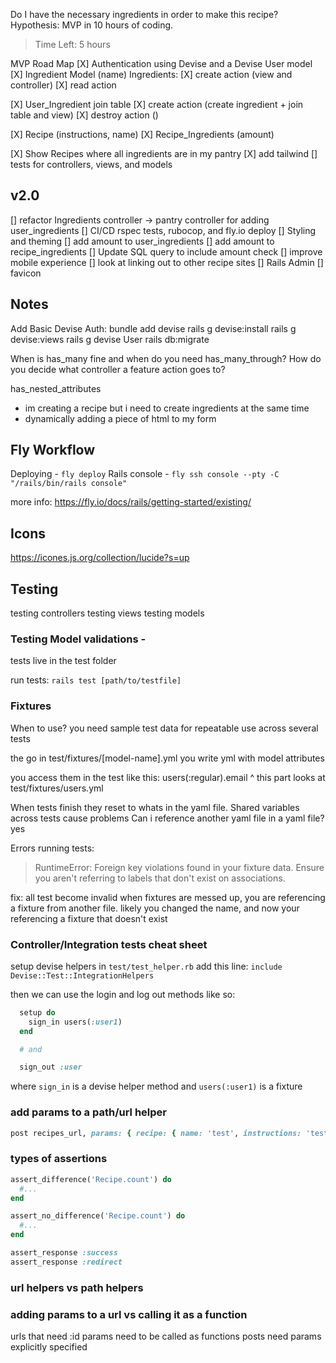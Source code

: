 Do I have the necessary ingredients in order to make this recipe?
Hypothesis: MVP in 10 hours of coding.

> Time Left: 5 hours

MVP Road Map
[X] Authentication using Devise and a Devise User model
[X] Ingredient Model (name)
Ingredients:
[X] create action (view and controller)
[X] read action

[X] User_Ingredient join table
[X] create action (create ingredient + join table and view)
[X] destroy action ()

[X] Recipe (instructions, name)
[X] Recipe_Ingredients (amount)

[X] Show Recipes where all ingredients are in my pantry
[X] add tailwind
[] tests for controllers, views, and models

## v2.0

[] refactor Ingredients controller -> pantry controller for adding user_ingredients
[] CI/CD rspec tests, rubocop, and fly.io deploy
[] Styling and theming
[] add amount to user_ingredients
[] add amount to recipe_ingredients
[] Update SQL query to include amount check
[] improve mobile experience
[] look at linking out to other recipe sites
[] Rails Admin
[] favicon

## Notes

Add Basic Devise Auth:
bundle add devise
rails g devise:install
rails g devise:views
rails g devise User
rails db:migrate

When is has_many fine and when do you need has_many_through?
How do you decide what controller a feature action goes to?

has_nested_attributes

- im creating a recipe but i need to create ingredients at the same time
- dynamically adding a piece of html to my form

## Fly Workflow

Deploying - `fly deploy`
Rails console - `fly ssh console --pty -C "/rails/bin/rails console"`

more info: https://fly.io/docs/rails/getting-started/existing/

## Icons

https://icones.js.org/collection/lucide?s=up

## Testing

testing controllers
testing views
testing models

### Testing Model validations -

tests live in the test folder

run tests: `rails test [path/to/testfile]`

### Fixtures

When to use?
you need sample test data for repeatable use across several tests

the go in test/fixtures/[model-name].yml
you write yml with model attributes

you access them in the test like this:
users(:regular).email
^ this part looks at test/fixtures/users.yml

When tests finish they reset to whats in the yaml file.
Shared variables across tests cause problems
Can i reference another yaml file in a yaml file? yes

Errors running tests:

> RuntimeError: Foreign key violations found in your fixture data. Ensure you aren't referring to labels that don't exist on associations.

fix: all test become invalid when fixtures are messed up, you are referencing a fixture from another file. likely you changed the name, and now your referencing a fixture that doesn't exist

### Controller/Integration tests cheat sheet

setup devise helpers
in `test/test_helper.rb` add this line: `include Devise::Test::IntegrationHelpers`

then we can use the login and log out methods like so:

```rb
  setup do
    sign_in users(:user1)
  end

  # and

  sign_out :user
```

where `sign_in` is a devise helper method and `users(:user1)` is a fixture

### add params to a path/url helper

```rb
post recipes_url, params: { recipe: { name: 'test', instructions: 'test test', ingredients: [] } }
```

### types of assertions

```rb
assert_difference('Recipe.count') do
  #...
end

assert_no_difference('Recipe.count') do
  #...
end

assert_response :success
assert_response :redirect
```

### url helpers vs path helpers

### adding params to a url vs calling it as a function

urls that need :id params need to be called as functions
posts need params explicitly specified
